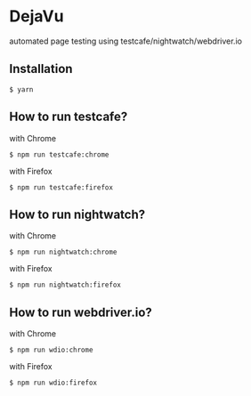 # DejaVu

automated page testing using testcafe/nightwatch/webdriver.io

## Installation
```
$ yarn
```

## How to run testcafe?

with Chrome
```
$ npm run testcafe:chrome
```

with Firefox
```
$ npm run testcafe:firefox
```

## How to run nightwatch?

with Chrome
```
$ npm run nightwatch:chrome
```

with Firefox
```
$ npm run nightwatch:firefox
```

## How to run webdriver.io?

with Chrome
```
$ npm run wdio:chrome
```

with Firefox
```
$ npm run wdio:firefox
```